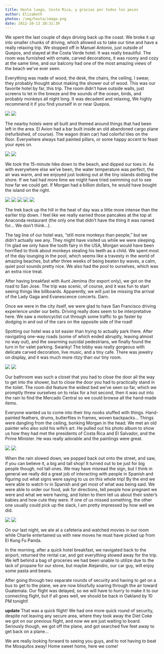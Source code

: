 ```yaml
---
title: Hasta luego, Costa Rica, y gracias por todos los peces
author: Elizabeth
photos: /img/hasta/image.png
date: 2012-10-13 20:31:39
---
```

We spent the last couple of days driving back up the coast. We broke it up into smaller chunks of driving, which allowed us to take our time and have a really relaxing trip. We stopped off in Manuel Antonio, just outside of Quepos, and stayed at the Costa Verde hotel. It was really beautiful. The room was furnished with ornate, carved decorations<!-- more -->, it was roomy and cozy at the same time, and our balcony had one of the most amazing views of the beach we’ve ever seen.

Everything was made of wood, the desk, the chairs, the ceiling, I swear, they probably thought about making the shower out of wood. This was our favorite hotel by far, this trip. The room didn’t have outside walls, just screens to let in the breeze and the sounds of the ocean, birds, and probably monkeys all night long. It was decadent and relaxing, We highly recommend it if you find yourself in or near Quepos.

![](/img/hasta/chair.jpg)
![](/img/hasta/hotel.jpg)

The nearby hotels were all built and themed around things that had been left in the area. El Avion had a bar built inside an old abandoned cargo plane (refurbished, of course). The wagon (train car) had colorful tiles on the floor. Everywhere always had painted pillars, or some happy accent to feast your eyes on.

![](/img/hasta/plane.jpg)
![](/img/hasta/train.jpg)

We took the 15-minute hike down to the beach, and dipped our toes in. As with everywhere else we’ve been, the water temperature was perfect, the air was warm, and we enjoyed just looking out at the tiny islands dotting the shore. If we had had more time we might have tried swimming out to see how far we could get. If Morgan had a billion dollars, he would have bought the island on the right.

![](/img/hasta/beach.jpg)
![](/img/hasta/beach2.jpg)
![](/img/hasta/mne.jpg)
![](/img/hasta/boat.jpg)
![](/img/hasta/us.jpg)

The trek back up the hill in the heat of day was a little more intense than the earlier trip down. I feel like we really earned those pancakes at the top at Anaconda restaurant (the only one that didn’t have the thing it was named for… We don’t think…).

The tag line of our hotel was, “still more monkeys than people,” but we didn’t actually see any. They might have visited us while we were sleeping. I’m glad we only have the tooth fairy in the USA, Morgan would have been horrified to think about monkeys stealing his teeth as a child. We spent most of the day lounging in the pool, which seems like a travesty in the world of amazing beaches, but after three weeks of being beaten by waves, a calm, quiet pool sounds pretty nice. We also had the pool to ourselves, which was an extra nice treat.

After having breakfast with Aunt Jemima (for export only), we got on the road to San Jose. The trip was scenic, of course, and it was fun to start seeing things like billboards. Apparently, we will just be missing the arrival of the Lady Gaga and Evanescence concerts. Darn.

Once we were in the city itself, we were glad to have San Francisco driving experience under our belts. Driving really does seem to be interpretative here. We saw a motorcyclist cut through some traffic to go faster by dodging in and out of the cars on the opposite side of the road!

Spotting our hotel was a lot easier than trying to actually park there. After navigating one-way roads (some of which ended abruptly, leaving almost no way out), and the swarming suicidal pedestrians, we finally found the turn in for valet parking. Swanky! The lobby was really gorgeous with delicate carved decoration, live music, and a tiny cafe. There was jewelry on display, and it was much more ritzy than our tiny room.

![](/img/hasta/swans.jpg)
![](/img/hasta/plaza.jpg)

Our bathroom was such a closet that you had to close the door all the way to get into the shower, but to close the door you had to practically stand in the toilet. The room did feature the widest bed we’ve seen so far, which we promptly threw ourselves on to relax for a hot second, then it was out into the rain to find the Mercado Central so we could browse all the hand-made items.

Everyone wanted us to come into their tiny nooks stuffed with things. Hand-painted feathers, drums, butterflies in frames, woven backpacks… Things were dangling from the ceiling, bonking Morgan in the head. We met an old painter who also sold his wife’s art. He pulled out his photo album to show us how they had met the presidents of Costa Rica and El Salvador, and the Prime Minister. He was really adorable and the paintings were great.

![](/img/hasta/painter.jpg)
![](/img/hasta/painter2.jpg)

When the rain slowed down, we popped back out onto the street, and saw, if you can believe it, a big and tall shop! It turned out to be just for big people though, not tall ones. We may have misread the sign, but I think in general we really did a great job of interacting with people in Spanish and figuring out what signs were saying to us on this whole trip! By the end we were able to watch tv in Spanish and get most of what was being said. We were able to order our food, ask for directions, tell people how pregnant we were and what we were having, and listen to them tell us about their sister’s babies and how cute they were. If one of us missed something, the other one usually could pick up the slack, I am pretty impressed by how well we did.

![](/img/hasta/restaurant.jpg)
![](/img/hasta/restaurant2.jpg)

On our last night, we ate at a cafeteria and watched movies in our room while Charlie entertained us with new moves he must have picked up from El Kung Fu Panda.

In the morning, after a quick hotel breakfast, we navigated back to the airport, returned the rental car, and got everything stowed away for the trip. We left behind a bag of groceries we had been unable to utilize due to the lack of propane for our stove, but maybe Alejandro, our car guy, will enjoy some pasta and beans.

After going through two separate rounds of security and having to get on a bus to get to the plane, we are now blissfully soaring through the air toward Guatemala. Our flight was delayed, so we will have to hurry to make it to our connecting flight, but if all goes well, we should be back in Oakland by 10 PM tonight!

**update** That was a quick flight! We had one more quick round of security, despite not leaving any secure area, where they took away the Diet Coke we got on our previous flight, and now we are just waiting to board. Seriously though, we got off the plane, and got searched five feet away to get back on a plane…

We are really looking forward to seeing you guys, and to not having to beat the Mosquitos away! Home sweet home, here we come!

